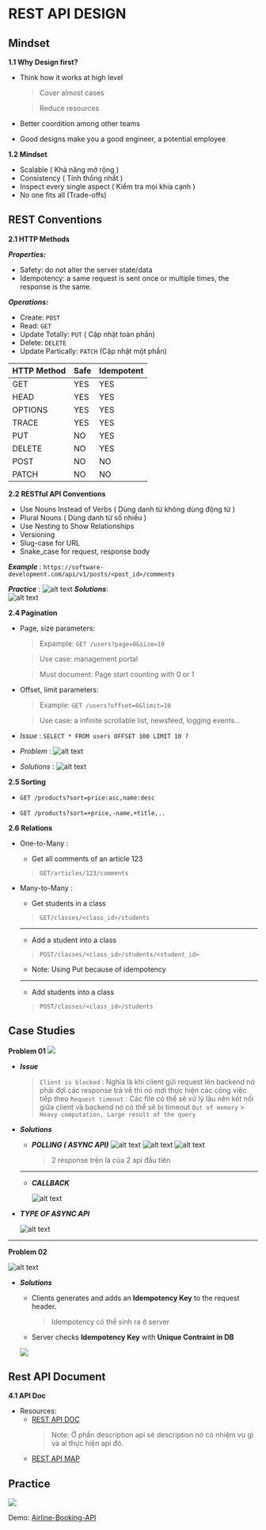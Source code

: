 # REST API DESIGN

## Mindset

**1.1 Why Design first?**

- Think how it works at high level

  > Cover almost cases

  > Reduce resources

- Better coordition among other teams
- Good designs make you a good engineer, a potential employee

**1.2 Mindset**

- Scalable ( Khả năng mở rộng )
- Consistency ( Tính thống nhất )
- Inspect every single aspect ( Kiểm tra mọi khía cạnh )
- No one fits all (Trade-offs)

## REST Conventions

**2.1 HTTP Methods**

**_Properties:_**

- Safety: do not alter the server state/data
- Idempotency: a same request is sent once or multiple times, the response is the same.

**_Operations:_**

- Create: `POST`
- Read: `GET`
- Update Totally: `PUT` ( Cập nhật toàn phần)
- Delete: `DELETE`
- Update Partically: `PATCH` (Cập nhật một phần)

| HTTP Method | Safe | Idempotent |
| :---------- | :--- | :--------- |
| GET         | YES  | YES        |
| HEAD        | YES  | YES        |
| OPTIONS     | YES  | YES        |
| TRACE       | YES  | YES        |
| PUT         | NO   | YES        |
| DELETE      | NO   | YES        |
| POST        | NO   | NO         |
| PATCH       | NO   | NO         |

**2.2 RESTful API Conventions**

- Use Nouns Instead of Verbs ( Dùng danh từ không dùng động từ )
- Plural Nouns ( Dùng danh từ số nhiều )
- Use Nesting to Show Relationships
- Versioning
- Slug-case for URL
- Snake_case for request, response body

**_Example_** : `https://software-development.com/api/v1/posts/<post_id>/comments`

**_Practice_** :
![alt text](image.png)
**_Solutions_**:<br>
![alt text](image-1.png)

**2.4 Pagination**

- Page, size parameters:

  > Expample: `GET /users?page=0&size=10`

  > Use case: management portal

  > Must document: Page start counting with 0 or 1

- Offset, limit parameters:

  > Example: `GET /users?offset=0&limit=10`

  > Use case: a infinite scrollable list, newsfeed, logging events...

- _Issue_ : `SELECT * FROM users OFFSET 100 LIMIT 10 ?`

- _Problem_ :
  ![alt text](image-2.png)

- _Solutions_ :
  ![alt text](image-3.png)

**2.5 Sorting**

- `GET /products?sort=price:asc,name:desc`

- `GET /products?sort=+price,-name,+title,..`

**2.6 Relations**

- One-to-Many :

  - Get all comments of an article 123

  > `GET/articles/123/comments`

- Many-to-Many :

  - Get students in a class

  > `GET/classes/<class_id>/students`

  ***

  - Add a student into a class

  > `POST/classes/<class_id>/students/<student_id>`

  - Note: Using Put because of idempotency

  ***

  - Add students into a class

  > `POST/classes/<class_id>/students`

## Case Studies

**Problem 01**
![](image-4.png)

- **_Issue_**

  > `Client is blocked` : Nghĩa là khi client gửi request lên backend nó phải đợi các response trả về thì nó mới thực hiện các công việc tiếp theo
  > `Request timeout` : Các file có thể sẽ xử lý lâu nên kết nối giữa client và backend nó có thể sẽ bị timeout
  > `Out of memory` > `Heavy computation, Large result of the query`

- **_Solutions_**

  - **_POLLING ( ASYNC API)_**
    ![alt text](image-5.png)
    ![alt text](image-6.png)
    ![alt text](image-8.png)

    > 2 response trên là của 2 api đầu tiên

  ***

  - **_CALLBACK_**

    ![alt text](image-7.png)

- **_TYPE OF ASYNC API_**

  ![alt text](image-9.png)

---

**Problem 02**

![alt text](image-10.png)

- **_Solutions_**

  - Clients generates and adds an **Idempotency Key** to the request header.
    > Idempotency có thể sinh ra ở server
  - Server checks **Idempotency Key** with **Unique Contraint in DB**

  ![](image-11.png)

## Rest API Document

**4.1 API Doc**

- Resources:
  - [REST API DOC](https://docs.google.com/document/d/1hrxXSy2te4D37CL_jrN68u6lS-Errnq7Stk9CeDXnTs/edit)
    > Note: Ở phần description api sẽ description nó có nhiệm vụ gì và ai thực hiện api đó.
  - [REST API MAP](https://docs.google.com/spreadsheets/d/1e6O9mRXYjy2oMGDv8PepC5ASKy3qv8XnIucK4r8NUIo/edit?gid=0#gid=0)

## Practice

![](image-12.png)

Demo: [Airline-Booking-API](https://docs.google.com/spreadsheets/d/1-BXyTF-OCxLmLr9y7Dq9T4PKLLHicQv3ncsLgdd7C9c/edit?gid=1420851941#gid=1420851941)
